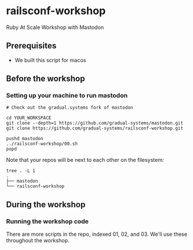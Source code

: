 # railsconf-workshop
Ruby At Scale Workshop with Mastodon

## Prerequisites

* We built this script for macos

## Before the workshop

### Setting up your machine to run mastodon

```
# Check out the gradual.systems fork of mastodon

cd YOUR_WORKSPACE
git clone --depth=1 https://github.com/gradual-systems/mastodon.git
git clone https://github.com/gradual-systems/railsconf-workshop.git

pushd mastodon
../railsconf-workshop/00.sh
popd
```

Note that your repos will be next to each other on the filesystem:
```
tree . -L 1
.
├── mastodon
└── railsconf-workshop
```

## During the workshop

### Running the workshop code

There are more scripts in the repo, indexed 01, 02, and 03. We'll use these throughout the workshop.

